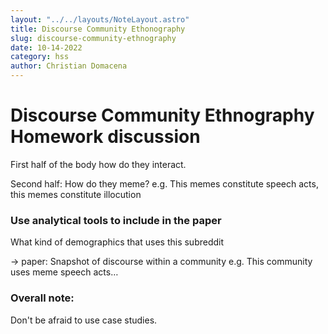 ```yaml
---
layout: "../../layouts/NoteLayout.astro"
title: Discourse Community Ethonography
slug: discourse-community-ethnography
date: 10-14-2022
category: hss
author: Christian Domacena
---
```


# Discourse Community Ethnography Homework discussion

First half of the body how do they interact.

Second half: How do they meme? e.g. This memes constitute speech acts, this memes constitute illocution

### Use analytical tools to include in the paper

What kind of demographics that uses this subreddit

-> paper: Snapshot of discourse within a community
e.g. This community uses meme speech acts…


### Overall note: 
Don't be afraid to use case studies.


